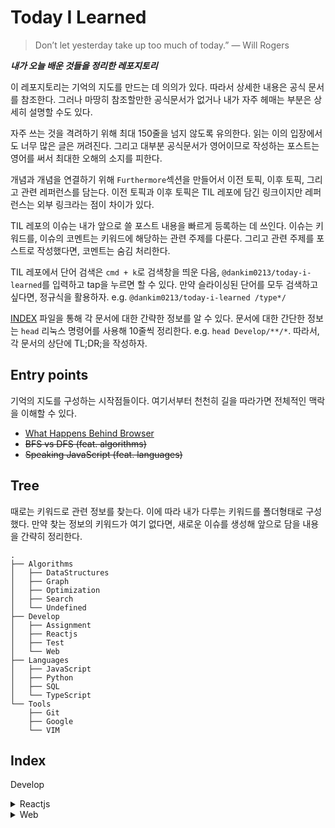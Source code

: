 # Today I Learned

> Don’t let yesterday take up too much of today.” — Will Rogers

**_내가 오늘 배운 것들을 정리한 레포지토리_**

이 레포지토리는 기억의 지도를 만드는 데 의의가 있다. 따라서 상세한 내용은 공식 문서를 참조한다. 그러나 마땅히 참조할만한 공식문서가 없거나 내가 자주 헤매는 부분은 상세히 설명할 수도 있다.

자주 쓰는 것을 격려하기 위해 최대 150줄을 넘지 않도록 유의한다. 읽는 이의 입장에서도 너무 많은 글은 꺼려진다. 그리고 대부분 공식문서가 영어이므로 작성하는 포스트는 영어를 써서 최대한 오해의 소지를 피한다.

개념과 개념을 연결하기 위해 `Furthermore`섹션을 만들어서 이전 토픽, 이후 토픽, 그리고 관련 레퍼런스를 담는다. 이전 토픽과 이후 토픽은 TIL 레포에 담긴 링크이지만 레퍼런스는 외부 링크라는 점이 차이가 있다.

TIL 레포의 이슈는 내가 앞으로 쓸 포스트 내용을 빠르게 등록하는 데 쓰인다. 이슈는 키워드를, 이슈의 코멘트는 키워드에 해당하는 관련 주제를 다룬다. 그리고 관련 주제를 포스트로 작성했다면, 코멘트는 숨김 처리한다.

TIL 레포에서 단어 검색은 `cmd + k`로 검색창을 띄운 다음, `@dankim0213/today-i-learned`를 입력하고 tap을 누르면 할 수 있다. 만약 슬라이싱된 단어를 모두 검색하고 싶다면, 정규식을 활용하자. e.g. `@dankim0213/today-i-learned /type*/`

[INDEX](./INDEX.md) 파일을 통해 각 문서에 대한 간략한 정보를 알 수 있다. 문서에 대한 간단한 정보는 `head` 리눅스 명령어를 사용해 10줄씩 정리한다. e.g. `head Develop/**/*`. 따라서, 각 문서의 상단에 TL;DR;을 작성하자.

## Entry points

기억의 지도를 구성하는 시작점들이다. 여기서부터 천천히 길을 따라가면 전체적인 맥락을 이해할 수 있다.

- [What Happens Behind Browser](./Develop/Web/what-happens-behind-browser.md)
- ~~BFS vs DFS (feat. algorithms)~~
- ~~Speaking JavaScript (feat. languages)~~

## Tree

때로는 키워드로 관련 정보를 찾는다. 이에 따라 내가 다루는 키워드를 폴더형태로 구성했다. 만약 찾는 정보의 키워드가 여기 없다면, 새로운 이슈를 생성해 앞으로 담을 내용을 간략히 정리한다.

```
.
├── Algorithms
│   ├── DataStructures
│   ├── Graph
│   ├── Optimization
│   ├── Search
│   └── Undefined
├── Develop
│   ├── Assignment
│   ├── Reactjs
│   ├── Test
│   └── Web
├── Languages
│   ├── JavaScript
│   ├── Python
│   ├── SQL
│   └── TypeScript
└── Tools
    ├── Git
    ├── Google
    └── VIM
```

## Index

Develop

<details>
  <summary>Reactjs</summary>

    # What Makes React Exceptional

    TL;DR;

    - Tell React your destination, not turn by turn where to go - Declarative UI Programming.
    - All React “sees” is the UI tree you return, based on which it changes the DOM nodes.

</details>

<details>
  <summary>Web</summary>

    ==> Develop/Web/how-browser-renders-content.md <==
    # How Browser Renders Content

    TL;DR;

    1. DOM tree
    2. CSSOM tree
    3. Render tree
    4. Layout
    5. Paint


    ==> Develop/Web/responsive-design.md <==
    # Responsive Design

    Table of Content

    1. Types of design
    1. Responsive Design
    1. Media queries
    1. Macro layouts
    1. Micro layouts
    1. Typography

    ==> Develop/Web/testing-tool.md <==
    # Load Testing Tool

    Content

    1. K6
    1. Lighthouse
    1. Furthermore

    ## K6


    ==> Develop/Web/what-happens-behind-browser.md <==
    # What Happens Behind Browser

    TL;DR;

    1. IP address for the domain
    2. TCP Connection
    3. HTTP request to the server
    4. Response from the server
    5. Browser rendering.

</details>
